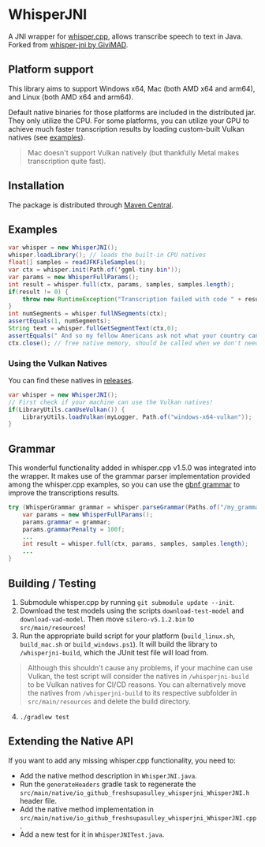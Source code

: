 # WhisperJNI

A JNI wrapper for [whisper.cpp](https://github.com/ggerganov/whisper.cpp), allows transcribe speech to text in Java. Forked from [whisper-jni by GiviMAD](https://github.com/GiviMAD/whisper-jni).

## Platform support

This library aims to support Windows x64, Mac (both AMD x64 and arm64), and Linux (both AMD x64 and arm64).

Default native binaries for those platforms are included in the distributed jar. They only utilize the CPU. For some platforms, you can utilize your GPU to achieve much faster transcription results by loading custom-built Vulkan natives (see [examples](#examples)).
> Mac doesn't support Vulkan natively (but thankfully Metal makes transcription quite fast).

## Installation

The package is distributed through [Maven Central](https://central.sonatype.com/artifact/io.github.freshsupasulley/whisper-jni).

## Examples

```java
var whisper = new WhisperJNI();
whisper.loadLibrary(); // loads the built-in CPU natives
float[] samples = readJFKFileSamples();
var ctx = whisper.init(Path.of('ggml-tiny.bin'));
var params = new WhisperFullParams();
int result = whisper.full(ctx, params, samples, samples.length);
if(result != 0) {
    throw new RuntimeException("Transcription failed with code " + result);
}
int numSegments = whisper.fullNSegments(ctx);
assertEquals(1, numSegments);
String text = whisper.fullGetSegmentText(ctx,0);
assertEquals(" And so my fellow Americans ask not what your country can do for you ask what you can do for your country.", text);
ctx.close(); // free native memory, should be called when we don't need the context anymore
```

### Using the Vulkan Natives

You can find these natives in [releases](https://github.com/FreshSupaSulley/whisper-jni/releases).

```java
var whisper = new WhisperJNI();
// First check if your machine can use the Vulkan natives!
if(LibraryUtils.canUseVulkan()) {
    LibraryUtils.loadVulkan(myLogger, Path.of("windows-x64-vulkan"));
}
```

## Grammar

This wonderful functionality added in whisper.cpp v1.5.0 was integrated into the wrapper.
It makes use of the grammar parser implementation provided among the whisper.cpp examples,
so you can use the [gbnf grammar](https://github.com/ggerganov/whisper.cpp/blob/master/grammars/) to improve the transcriptions results.
```java
try (WhisperGrammar grammar = whisper.parseGrammar(Paths.of("/my_grammar.gbnf"))) {
    var params = new WhisperFullParams();
    params.grammar = grammar;
    params.grammarPenalty = 100f;
    ...
    int result = whisper.full(ctx, params, samples, samples.length);
    ...
}
```

## Building / Testing

1. Submodule whisper.cpp by running `git submodule update --init`.
2. Download the test models using the scripts `download-test-model` and `download-vad-model`. Then move `silero-v5.1.2.bin` to `src/main/resources`!
3. Run the appropriate build script for your platform (`build_linux.sh`, `build_mac.sh` or `build_windows.ps1`). It will build the library to `/whisperjni-build`, which the JUnit test file will load from.
> Although this shouldn't cause any problems, if your machine can use Vulkan, the test script will consider the natives in `/whisperjni-build` to be Vulkan natives for CI/CD reasons.
> You can alternatively move the natives from `/whisperjni-build` to its respective subfolder in `src/main/resources` and delete the build directory.
4. `./gradlew test`

## Extending the Native API

If you want to add any missing whisper.cpp functionality, you need to:

- Add the native method description in `WhisperJNI.java`.
- Run the `generateHeaders` gradle task to regenerate the `src/main/native/io_github_freshsupasulley_whisperjni_WhisperJNI.h` header file.
- Add the native method implementation in `src/main/native/io_github_freshsupasulley_whisperjni_WhisperJNI.cpp`.
- Add a new test for it in `WhisperJNITest.java`.
